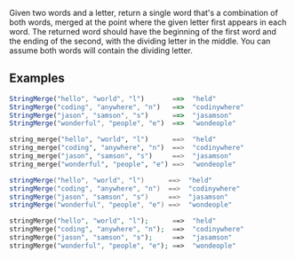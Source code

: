 Given two words and a letter, return a single word that's a combination of both words, merged at the point where the given letter first appears in each word. The returned word should have the beginning of the first word and the ending of the second, with the dividing letter in the middle. You can assume both words will contain the dividing letter.

## Examples

```js
StringMerge("hello", "world", "l")       ==>  "held"
StringMerge("coding", "anywhere", "n")   ==>  "codinywhere"
StringMerge("jason", "samson", "s")      ==>  "jasamson"
StringMerge("wonderful", "people", "e")  ==>  "wondeople"
```
```python
string_merge("hello", "world", "l")      ==>  "held"
string_merge("coding", "anywhere", "n")  ==>  "codinywhere"
string_merge("jason", "samson", "s")     ==>  "jasamson"
string_merge("wonderful", "people", "e") ==>  "wondeople"
```
```java
stringMerge("hello", "world", "l")      ==>  "held"
stringMerge("coding", "anywhere", "n")  ==>  "codinywhere"
stringMerge("jason", "samson", "s")     ==>  "jasamson"
stringMerge("wonderful", "people", "e") ==>  "wondeople"
```
```php
stringMerge("hello", "world", "l");      ==>  "held"
stringMerge("coding", "anywhere", "n");  ==>  "codinywhere"
stringMerge("jason", "samson", "s");     ==>  "jasamson"
stringMerge("wonderful", "people", "e"); ==>  "wondeople"
```